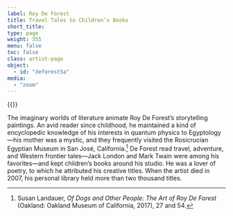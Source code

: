 ```yaml
---
label: Roy De Forest
title: Travel Tales to Children’s Books
short_title:
type: page
weight: 355
menu: false
toc: false
class: artist-page
object:
  - id: "deforest5a"
media:
  - "zoom"
---
```

{{<q-figure id="deforest5a">}}

The imaginary worlds of literature animate Roy De Forest’s storytelling paintings. An avid reader since childhood, he maintained a kind of encyclopedic knowledge of his interests in quantum physics to Egyptology—his mother was a mystic, and they frequently visited the Rosicrucian Egyptian Museum in San José, California.[^1] De Forest read travel, adventure, and Western frontier tales—Jack London and Mark Twain were among his favorites—and kept children’s books around his studio. He was a lover of poetry, to which he attributed his creative titles. When the artist died in 2007, his personal library held more than two thousand titles.

[^1]: Susan Landauer, *Of Dogs and Other People: The Art of Roy De Forest* (Oakland: Oakland Museum of California, 2017), 27 and 54.
